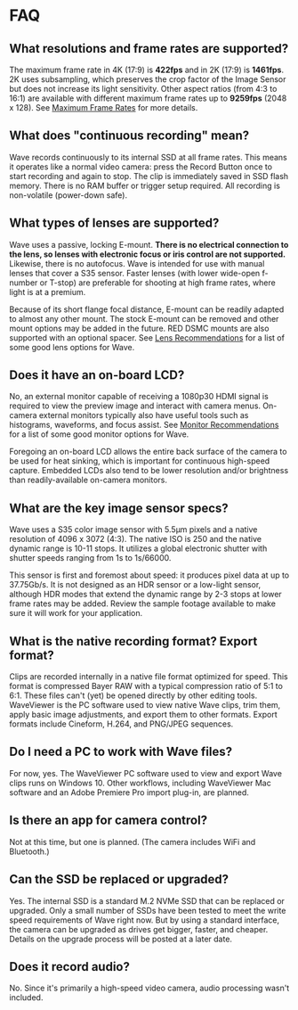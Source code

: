 # FAQ

## What resolutions and frame rates are supported?

The maximum frame rate in 4K \(17:9\) is **422fps** and in 2K \(17:9\) is **1461fps**. 2K uses subsampling, which preserves the crop factor of the Image Sensor but does not increase its light sensitivity. Other aspect ratios \(from 4:3 to 16:1\) are available with different maximum frame rates up to **9259fps** \(2048 x 128\). See [Maximum Frame Rates](maximum-frame-rates.md) for more details.

## What does "continuous recording" mean?

Wave records continuously to its internal SSD at all frame rates. This means it operates like a normal video camera: press the Record Button once to start recording and again to stop. The clip is immediately saved in SSD flash memory. There is no RAM buffer or trigger setup required. All recording is non-volatile \(power-down safe\).

## What types of lenses are supported?

Wave uses a passive, locking E-mount. **There is no electrical connection to the lens, so lenses with electronic focus or iris control are not supported.** Likewise, there is no autofocus. Wave is intended for use with manual lenses that cover a S35 sensor. Faster lenses \(with lower wide-open f-number or T-stop\) are preferable for shooting at high frame rates, where light is at a premium.

Because of its short flange focal distance, E-mount can be readily adapted to almost any other mount. The stock E-mount can be removed and other mount options may be added in the future. RED DSMC mounts are also supported with an optional spacer. See [Lens Recommendations](lens-recommendations.md) for a list of some good lens options for Wave.

## Does it have an on-board LCD?

No, an external monitor capable of receiving a 1080p30 HDMI signal is required to view the preview image and interact with camera menus. On-camera external monitors typically also have useful tools such as histograms, waveforms, and focus assist. See [Monitor Recommendations](monitor-recommendations.md) for a list of some good monitor options for Wave.

Foregoing an on-board LCD allows the entire back surface of the camera to be used for heat sinking, which is important for continuous high-speed capture. Embedded LCDs also tend to be lower resolution and/or brightness than readily-available on-camera monitors.

## What are the key image sensor specs?

Wave uses a S35 color image sensor with 5.5μm pixels and a native resolution of 4096 x 3072 \(4:3\). The native ISO is 250 and the native dynamic range is 10-11 stops. It utilizes a global electronic shutter with shutter speeds ranging from 1s to 1s/66000.

This sensor is first and foremost about speed: it produces pixel data at up to 37.75Gb/s. It is not designed as an HDR sensor or a low-light sensor, although HDR modes that extend the dynamic range by 2-3 stops at lower frame rates may be added. Review the sample footage available to make sure it will work for your application.

## What is the native recording format? Export format?

Clips are recorded internally in a native file format optimized for speed. This format is compressed Bayer RAW with a typical compression ratio of 5:1 to 6:1. These files can't \(yet\) be opened directly by other editing tools. WaveViewer is the PC software used to view native Wave clips, trim them, apply basic image adjustments, and export them to other formats. Export formats include Cineform, H.264, and PNG/JPEG sequences.

## Do I need a PC to work with Wave files?

For now, yes. The WaveViewer PC software used to view and export Wave clips runs on Windows 10. Other workflows, including WaveViewer Mac software and an Adobe Premiere Pro import plug-in, are planned.

## Is there an app for camera control?

Not at this time, but one is planned. \(The camera includes WiFi and Bluetooth.\)

## Can the SSD be replaced or upgraded?

Yes. The internal SSD is a standard M.2 NVMe SSD that can be replaced or upgraded. Only a small number of SSDs have been tested to meet the write speed requirements of Wave right now. But by using a standard interface, the camera can be upgraded as drives get bigger, faster, and cheaper. Details on the upgrade process will be posted at a later date.

## Does it record audio?

No. Since it's primarily a high-speed video camera, audio processing wasn't included.

